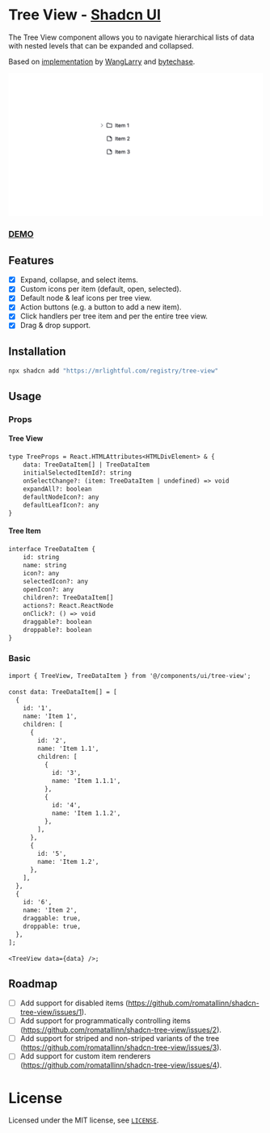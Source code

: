# Tree View - [Shadcn UI](https://ui.shadcn.com/)
The Tree View component allows you to navigate hierarchical lists of data with nested levels that can be expanded and collapsed.

Based on [implementation](https://github.com/shadcn-ui/ui/issues/355#issuecomment-1703767574) by [WangLarry](https://github.com/WangLarry) and [bytechase](https://github.com/bytechase).

![demo gif](./demo.gif)

### [DEMO](https://mrlightful.com/ui/tree-view)

## Features
- [x] Expand, collapse, and select items.
- [x] Custom icons per item (default, open, selected).
- [x] Default node & leaf icons per tree view.
- [x] Action buttons (e.g. a button to add a new item).
- [x] Click handlers per tree item and per the entire tree view.
- [X] Drag & drop support.

## Installation

```sh
npx shadcn add "https://mrlightful.com/registry/tree-view"
```

## Usage

### Props
#### Tree View
```tsx
type TreeProps = React.HTMLAttributes<HTMLDivElement> & {
    data: TreeDataItem[] | TreeDataItem
    initialSelectedItemId?: string
    onSelectChange?: (item: TreeDataItem | undefined) => void
    expandAll?: boolean
    defaultNodeIcon?: any
    defaultLeafIcon?: any
}
```

#### Tree Item
```tsx
interface TreeDataItem {
    id: string
    name: string
    icon?: any
    selectedIcon?: any
    openIcon?: any
    children?: TreeDataItem[]
    actions?: React.ReactNode
    onClick?: () => void
    draggable?: boolean
    droppable?: boolean
}
```

### Basic
```tsx
import { TreeView, TreeDataItem } from '@/components/ui/tree-view';

const data: TreeDataItem[] = [
  {
    id: '1',
    name: 'Item 1',
    children: [
      {
        id: '2',
        name: 'Item 1.1',
        children: [
          {
            id: '3',
            name: 'Item 1.1.1',
          },
          {
            id: '4',
            name: 'Item 1.1.2',
          },
        ],
      },
      {
        id: '5',
        name: 'Item 1.2',
      },
    ],
  },
  {
    id: '6',
    name: 'Item 2',
    draggable: true,
    droppable: true,
  },
];

<TreeView data={data} />;
```

## Roadmap
- [ ] Add support for disabled items (https://github.com/romatallinn/shadcn-tree-view/issues/1).
- [ ] Add support for programmatically controlling items (https://github.com/romatallinn/shadcn-tree-view/issues/2).
- [ ] Add support for striped and non-striped variants of the tree (https://github.com/romatallinn/shadcn-tree-view/issues/3).
- [ ] Add support for custom item renderers (https://github.com/romatallinn/shadcn-tree-view/issues/4).

# License
Licensed under the MIT license, see [`LICENSE`](LICENSE).